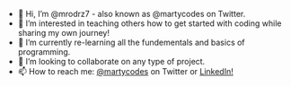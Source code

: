 - 👋 Hi, I’m @mrodrz7 - also known as @martycodes on Twitter.
- 👀 I’m interested in teaching others how to get started with coding while sharing my own journey!
- 🌱 I’m currently re-learning all the fundementals and basics of programming.
- 💞️ I’m looking to collaborate on any type of project.
- 📫 How to reach me: <a href="https://www.twitter.com/martycodes" target="_blank">@martycodes</a> on Twitter or <a href="https://www.linkedin.com/in/martinjrodriguez/">LinkedIn!</a>

<!---
mrodrz7/mrodrz7 is a ✨ special ✨ repository because its `README.md` (this file) appears on your GitHub profile.
You can click the Preview link to take a look at your changes.
--->
